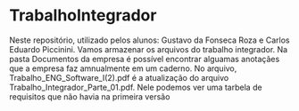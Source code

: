 # TrabalhoIntegrador
Neste repositório, utilizado pelos alunos: Gustavo da Fonseca Roza e Carlos Eduardo Piccinini. Vamos armazenar os arquivos do trabalho integrador.
Na pasta Documentos da empresa é possível encontrar alguamas anotaçães que a empresa faz amnualmente em um caderno.
No arquivo, Trabalho_ENG_Software_I(2).pdf é a atualização do arquivo Trabalho_Integrador_Parte_01.pdf. Nele podemos ver uma tarbela de requisitos que não havia na primeira versão

